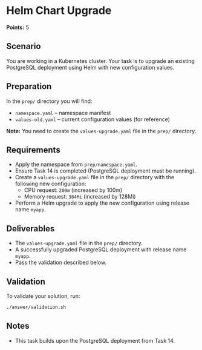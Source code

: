 # Helm Chart Upgrade

**Points:** 5

## Scenario
You are working in a Kubernetes cluster. Your task is to upgrade an existing PostgreSQL deployment using Helm with new configuration values.

## Preparation
In the `prep/` directory you will find:
- `namespace.yaml` – namespace manifest
- `values-old.yaml` – current configuration values (for reference)

**Note:** You need to create the `values-upgrade.yaml` file in the `prep/` directory.

## Requirements
- Apply the namespace from `prep/namespace.yaml`.
- Ensure Task 14 is completed (PostgreSQL deployment must be running).
- Create a `values-upgrade.yaml` file in the `prep/` directory with the following new configuration:
  - CPU request: `200m` (increased by 100m)
  - Memory request: `384Mi` (increased by 128Mi)
- Perform a Helm upgrade to apply the new configuration using release name `myapp`.

## Deliverables
- The `values-upgrade.yaml` file in the `prep/` directory.
- A successfully upgraded PostgreSQL deployment with release name `myapp`.
- Pass the validation described below.

## Validation
To validate your solution, run:

```sh
./answer/validation.sh
```

## Notes
- This task builds upon the PostgreSQL deployment from Task 14.